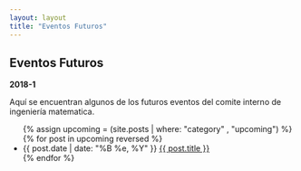 ```yaml
---
layout: layout
title: "Eventos Futuros"
---
```


<section class="content">

Eventos Futuros
===============

**2018-1**

Aquí se encuentran algunos de los futuros eventos del comite interno de
ingeniería matematica.

<ul class="listing">
  {% assign upcoming = (site.posts | where: "category" , "upcoming") %}
  {% for post in upcoming reversed %}
  <li>
  <span>{{ post.date | date: "%B %e, %Y" }}</span> <a href="{{ site.url }}{{ post.url }}">{{ post.title }}</a>
  </li>
  {% endfor %}
</ul>
</section>
